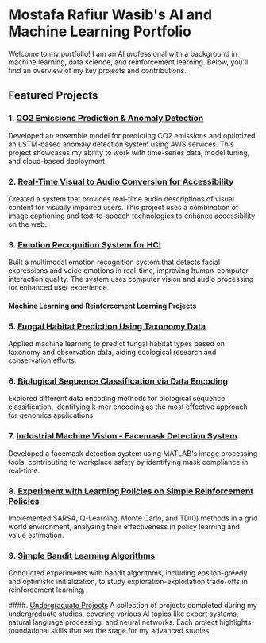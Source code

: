 # Mostafa Rafiur Wasib's AI and Machine Learning Portfolio

Welcome to my portfolio! I am an AI professional with a background in machine learning, data science, and reinforcement learning. Below, you’ll find an overview of my key projects and contributions.

## Featured Projects

### 1. [CO2 Emissions Prediction & Anomaly Detection](CO2_Emissions.md)
Developed an ensemble model for predicting CO2 emissions and optimized an LSTM-based anomaly detection system using AWS services. This project showcases my ability to work with time-series data, model tuning, and cloud-based deployment.

### 2. [Real-Time Visual to Audio Conversion for Accessibility](Visual_to_Audio.md)
Created a system that provides real-time audio descriptions of visual content for visually impaired users. This project uses a combination of image captioning and text-to-speech technologies to enhance accessibility on the web.

### 3. [Emotion Recognition System for HCI](Emotion_Recognition.md)
Built a multimodal emotion recognition system that detects facial expressions and voice emotions in real-time, improving human-computer interaction quality. The system uses computer vision and audio processing for enhanced user experience.

#### Machine Learning and Reinforcement Learning Projects

### 5. [Fungal Habitat Prediction Using Taxonomy Data](Fungal_Habitat_Prediction.md)
Applied machine learning to predict fungal habitat types based on taxonomy and observation data, aiding ecological research and conservation efforts.

### 6. [Biological Sequence Classification via Data Encoding](Biological_Sequence_Classification.md)
Explored different data encoding methods for biological sequence classification, identifying k-mer encoding as the most effective approach for genomics applications.

### 7.  [Industrial Machine Vision - Facemask Detection System](Facemask_Detection.md)
Developed a facemask detection system using MATLAB's image processing tools, contributing to workplace safety by identifying mask compliance in real-time.

### 8. [Experiment with Learning Policies on Simple Reinforcement Policies](Reinforcement_Policies.md)
Implemented SARSA, Q-Learning, Monte Carlo, and TD(0) methods in a grid world environment, analyzing their effectiveness in policy learning and value estimation.

### 9. [Simple Bandit Learning Algorithms](Simple_Bandit_Algorithms.md)
Conducted experiments with bandit algorithms, including epsilon-greedy and optimistic initialization, to study exploration-exploitation trade-offs in reinforcement learning.

####. [Undergraduate Projects](Undergrad_Projects.md)
A collection of projects completed during my undergraduate studies, covering various AI topics like expert systems, natural language processing, and neural networks. Each project highlights foundational skills that set the stage for my advanced studies.

